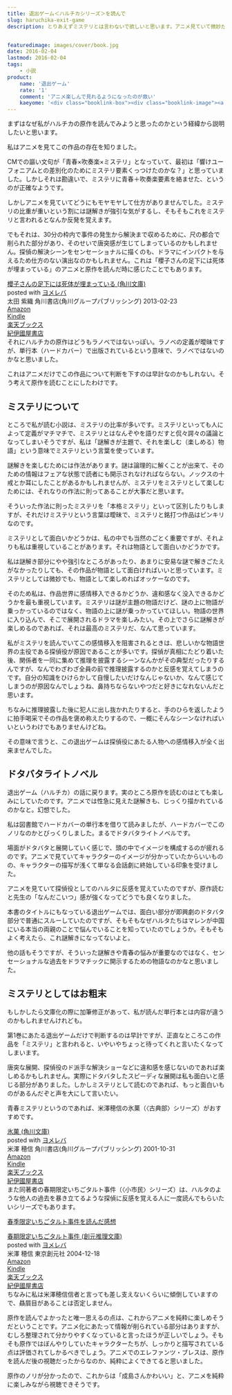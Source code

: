 ```yaml
---
title: 退出ゲーム＜ハルチカシリーズ＞を読んで
slug: haruchika-exit-game
description: とりあえずミステリとは言わないで欲しいと思います。アニメ見ていて微妙だなと思ったので原作を読んでみましたが、むしろアニメはすごいがんばってたのだなということが分かりました。これからは成島さんかわいいと、純粋に楽しむことが出来そうです。


featuredimage: images/cover/book.jpg
date: 2016-02-04
lastmod: 2016-02-04
tags: 
    - 小説
product:
    name: '退出ゲーム'
    rate: '1'
    comment: 'アニメ楽しんで見れるようになったのが救い'
    kaeyome: '<div class="booklink-box"><div class="booklink-image"><a href="http://www.amazon.co.jp/exec/obidos/asin/4043943717/illusionspace-22/" target="_blank" rel="nofollow" ><img src="https://ecx.images-amazon.com/images/I/51InKIdI9PL._SL160_.jpg" style="border: none;" /></a></div><div class="booklink-info"><div class="booklink-name"><a href="http://www.amazon.co.jp/exec/obidos/asin/4043943717/illusionspace-22/" target="_blank" rel="nofollow" >退出ゲーム (角川文庫)</a><div class="booklink-powered-date">posted with <a href="http://yomereba.com" rel="nofollow" target="_blank">ヨメレバ</a></div></div><div class="booklink-detail">初野 晴 角川書店 2010-07-24    </div><div class="booklink-link2"><div class="shoplinkamazon"><a href="http://www.amazon.co.jp/exec/obidos/asin/4043943717/illusionspace-22/" target="_blank" rel="nofollow" >Amazon</a></div><div class="shoplinkkindle"><a href="http://www.amazon.co.jp/exec/obidos/ASIN/B01914HMQ0/illusionspace-22/" target="_blank" rel="nofollow" >Kindle</a></div><div class="shoplinkrakuten"><a href="http://hb.afl.rakuten.co.jp/hgc/11acbc01.369b1bf6.11acbc02.cabf9fe9/?pc=http%3A%2F%2Fbooks.rakuten.co.jp%2Frb%2F6531881%2F%3Fscid%3Daf_ich_link_urltxt%26m%3Dhttp%3A%2F%2Fm.rakuten.co.jp%2Fev%2Fbook%2F" target="_blank" rel="nofollow" >楽天ブックス</a></div>                  	  <div class="shoplinkkino"><a href="http://ck.jp.ap.valuecommerce.com/servlet/referral?sid=3085416&pid=882196163&vc_url=http%3A%2F%2Fwww.kinokuniya.co.jp%2Ff%2Fdsg-01-9784043943715" target="_blank" rel="nofollow" >紀伊國屋書店<img src="https://ad.jp.ap.valuecommerce.com/servlet/gifbanner?sid=3085416&pid=882196163" height="1" width="1" border="0"></a></div>	  	  	</div></div><div class="booklink-footer"></div></div>'
---
```


まずはなぜ私がハルチカの原作を読んでみようと思ったのかという経緯から説明したいと思います。

私はアニメを見てこの作品の存在を知りました。

CMでの謳い文句が「青春×吹奏楽×ミステリ」となっていて、最初は「響けユーフォニアムとの差別化のためにミステリ要素くっつけたのかな？」と思っていました。しかしそれは勘違いで、ミステリに青春＋吹奏楽要素を絡ませた、というのが正確なようです。

しかしアニメを見ていてどうにもモヤモヤして仕方がありませんでした。ミステリの比重が重いという割には謎解きが強引な気がするし、そもそもこれをミステリと言われるとなんか反発を覚えます。

でもそれは、30分の枠内で事件の発生から解決まで収めるために、尺の都合で削られた部分があり、そのせいで唐突感が生じてしまっているのかもしれません。探偵の解決シーンをセンセーショナルに描くのも、ドラマにインパクトを与えるため仕方のない演出なのかもしれません。これは「櫻子さんの足下には死体が埋まっている」のアニメと原作を読んだ時に感じたことでもあります。

<div class="booklink-box">
<div class="booklink-image"><a href="http://www.amazon.co.jp/exec/obidos/asin/4041006953/illusionspace-22/" target="_blank" rel="nofollow" ><img alt=""  src="https://ecx.images-amazon.com/images/I/517vvfzyTGL._SL160_.jpg" style="border: none;" /></a></div>
<div class="booklink-info">
<div class="booklink-name"><a href="http://www.amazon.co.jp/exec/obidos/asin/4041006953/illusionspace-22/" target="_blank" rel="nofollow" >櫻子さんの足下には死体が埋まっている (角川文庫)</a>

<div class="booklink-powered-date">posted with <a href="http://yomereba.com" rel="nofollow" target="_blank">ヨメレバ</a></div>
</div>
<div class="booklink-detail">太田 紫織 角川書店(角川グループパブリッシング) 2013-02-23    </div>
<div class="booklink-link2">
<div class="shoplinkamazon"><a href="http://www.amazon.co.jp/exec/obidos/asin/4041006953/illusionspace-22/" target="_blank" rel="nofollow" >Amazon</a></div>
<div class="shoplinkkindle"><a href="http://www.amazon.co.jp/exec/obidos/ASIN/B00DI8TW0U/illusionspace-22/" target="_blank" rel="nofollow" >Kindle</a></div>
<div class="shoplinkrakuten"><a href="http://hb.afl.rakuten.co.jp/hgc/11acbc01.369b1bf6.11acbc02.cabf9fe9/?pc=http%3A%2F%2Fbooks.rakuten.co.jp%2Frb%2F12139087%2F%3Fscid%3Daf_ich_link_urltxt%26m%3Dhttp%3A%2F%2Fm.rakuten.co.jp%2Fev%2Fbook%2F" target="_blank" rel="nofollow" >楽天ブックス</a></div>
<div class="shoplinkkino"><a href="http://ck.jp.ap.valuecommerce.com/servlet/referral?sid=3085416&#038;pid=882196163&#038;vc_url=http%3A%2F%2Fwww.kinokuniya.co.jp%2Ff%2Fdsg-01-9784041006955" target="_blank" rel="nofollow" >紀伊國屋書店<img alt=""  src="https://ad.jp.ap.valuecommerce.com/servlet/gifbanner?sid=3085416&#038;pid=882196163" height="1" width="1"></a></div>

</div>
</div>
<div class="booklink-footer"></div>
</div>
それにハルチカの原作はどうもラノベではないっぽい。ラノベの定義が曖昧ですが、単行本（ハードカバー）で出版されているという意味で、ラノベではないのかなと思いました。

これはアニメだけでこの作品について判断を下すのは早計なのかもしれない。そう考えて原作を読むことにしたわけです。


## ミステリについて


ところで私が読む小説は、ミステリの比率が多いです。ミステリといっても人によって定義がマチマチで、ミステリとはなんぞやを語りだすと侃々諤々の議論となってしまいそうですが、私は「謎解きが主題で、それを楽しむ（楽しめる）物語」という意味でミステリという言葉を使っています。

謎解きを楽しむためには作法があります。謎は論理的に解くことが出来て、そのための情報はフェアな状態で読者にも開示されなければならない。ノックスの十戒とか耳にしたことがあるかもしれませんが、ミステリをミステリとして楽しむためには、それなりの作法に則ってあることが大事だと思います。

そういった作法に則ったミステリを「本格ミステリ」といって区別したりもしますが、それだけミステリという言葉は曖昧で、ミステリと銘打つ作品はピンキリなのです。

ミステリとして面白いかどうかは、私の中でも当然のごとく重要ですが、それよりも私は重視していることがあります。それは物語として面白いかどうかです。

私は謎解き部分にやや強引なところがあったり、あまりに安易な謎で解きごたえがなかったりしても、その作品が物語として面白ければいいと思っています。ミステリとしては微妙でも、物語として楽しめればオッケーなのです。

そのため私は、作品世界に感情移入できるかどうか、違和感なく没入できるかどうかを最も重視しています。ミステリは謎が主題の物語だけど、謎の上に物語が乗っかっているのではなく、物語の上に謎が乗っかっていてほしい。物語の世界に入り込んで、そこで展開されるドラマを楽しみたい。その上でさらに謎解きが楽しめるのであれば、それは最高のミステリだ、なんて思っています。

私がミステリを読んでいてこの感情移入を阻害されるときは、悲しいかな物語世界の主役である探偵役が原因であることが多いです。探偵が真相にたどり着いた後、関係者を一同に集めて推理を披露するシーンなんかがその典型だったりするんですが、なんでわざわざ全員の前で推理披露するのかと反感を覚えてしまうのです。自分の知識をひけらかして自慢したいだけなんじゃないか、なんて感じてしまうのが原因なんでしょうね、鼻持ちならないやつだと好きになれないんだと思います。

ちなみに推理披露した後に犯人に出し抜かれたりすると、手のひらを返したように拍手喝采でその作品を褒め称えたりするので、一概にそんなシーンなければいいというわけでもありませんけどね。

その意味で言うと、この退出ゲームは探偵役にあたる人物への感情移入が全く出来ませんでした。


## ドタバタライトノベル


退出ゲーム（ハルチカ）の話に戻ります。実のところ原作を読むのはとても楽しみにしていたのです。アニメでは性急に見えた謎解きも、じっくり描かれているのかなと。幻想でした。

私は図書館でハードカバーの単行本を借りて読みましたが、ハードカバーでこのノリなのかとびっくりしました。まるでドタバタライトノベルです。

場面がドタバタと展開していく感じで、頭の中でイメージを構成するのが疲れるのです。アニメで見ていてキャラクターのイメージが分かっていたからいいものの、キャラクターの描写が浅くて単なる会話劇に終始している印象を受けました。

アニメを見ていて探偵役としてのハルタに反感を覚えていたのですが、原作読むと先生の「なんだこいつ」感が強くなってどうでも良くなりました。

本書のタイトルにもなっている退出ゲームでは、面白い部分が即興劇のドタバタ部分で普通にスルーしていたのですが、そもそもなぜハルタたちはマレンが中国にいる本当の両親のことで悩んでいることを知っていたのでしょうか。そもそもよく考えたら、これ謎解きになってないよと。

他の話もそうですが、そういった謎解きや青春の悩みが重要なのではなく、センセーショナルな過去をドラマチックに開示するための物語なのかなと思いました。


## ミステリとしてはお粗末


もしかしたら文庫化の際に加筆修正があって、私が読んだ単行本とは内容が違うのかもしれませんけれども。

第1巻にあたる退出ゲームだけで判断するのは早計ですが、正直なところこの作品を「ミステリ」と言われると、いやいやちょっと待ってくれと言いたくなってしまいます。

唐突な展開、探偵役のド派手な解決ショーなどに違和感を感じないのであれば楽しめるかもしれません。実際にドタバタしたスピーディな展開は私も面白いと感じる部分がありました。しかしミステリとして読むのであれば、もっと面白いものがあるんだぞと声を大にして言いたい。

青春ミステリというのであれば、米澤穂信の氷菓（〈古典部〉シリーズ）がおすすめです。

<div class="booklink-box">
<div class="booklink-image"><a href="http://www.amazon.co.jp/exec/obidos/asin/4044271011/illusionspace-22/" target="_blank" rel="nofollow" ><img alt=""  src="https://ecx.images-amazon.com/images/I/51NIr%2BwaJzL._SL160_.jpg" style="border: none;" /></a></div>
<div class="booklink-info">
<div class="booklink-name"><a href="http://www.amazon.co.jp/exec/obidos/asin/4044271011/illusionspace-22/" target="_blank" rel="nofollow" >氷菓 (角川文庫)</a>

<div class="booklink-powered-date">posted with <a href="http://yomereba.com" rel="nofollow" target="_blank">ヨメレバ</a></div>
</div>
<div class="booklink-detail">米澤 穂信 角川書店(角川グループパブリッシング) 2001-10-31    </div>
<div class="booklink-link2">
<div class="shoplinkamazon"><a href="http://www.amazon.co.jp/exec/obidos/asin/4044271011/illusionspace-22/" target="_blank" rel="nofollow" >Amazon</a></div>
<div class="shoplinkkindle"><a href="http://www.amazon.co.jp/exec/obidos/ASIN/B009PKN0D0/illusionspace-22/" target="_blank" rel="nofollow" >Kindle</a></div>
<div class="shoplinkrakuten"><a href="http://hb.afl.rakuten.co.jp/hgc/11acbc01.369b1bf6.11acbc02.cabf9fe9/?pc=http%3A%2F%2Fbooks.rakuten.co.jp%2Frb%2F1387646%2F%3Fscid%3Daf_ich_link_urltxt%26m%3Dhttp%3A%2F%2Fm.rakuten.co.jp%2Fev%2Fbook%2F" target="_blank" rel="nofollow" >楽天ブックス</a></div>
<div class="shoplinkkino"><a href="http://ck.jp.ap.valuecommerce.com/servlet/referral?sid=3085416&#038;pid=882196163&#038;vc_url=http%3A%2F%2Fwww.kinokuniya.co.jp%2Ff%2Fdsg-01-9784044271015" target="_blank" rel="nofollow" >紀伊國屋書店<img alt=""  src="https://ad.jp.ap.valuecommerce.com/servlet/gifbanner?sid=3085416&#038;pid=882196163" height="1" width="1"></a></div>

</div>
</div>
<div class="booklink-footer"></div>
</div>
また同著者の春期限定いちごタルト事件（〈小市民〉シリーズ）は、ハルタのような他人の過去を暴き立てるような探偵に反感を覚える人に一度読んでもらいたいシリーズでもあります。

<a href="https://wantit.gcreate.jp/petit_bourgeios_01_ichigo/">春季限定いちごタルト事件を読んだ感想</a>

<div class="booklink-box">
<div class="booklink-image"><a href="http://www.amazon.co.jp/exec/obidos/asin/4488451012/illusionspace-22/" target="_blank" rel="nofollow" ><img alt=""  src="https://ecx.images-amazon.com/images/I/61EH68EB3AL._SL160_.jpg" style="border: none;" /></a></div>
<div class="booklink-info">
<div class="booklink-name"><a href="http://www.amazon.co.jp/exec/obidos/asin/4488451012/illusionspace-22/" target="_blank" rel="nofollow" >春期限定いちごタルト事件 (創元推理文庫)</a>

<div class="booklink-powered-date">posted with <a href="http://yomereba.com" rel="nofollow" target="_blank">ヨメレバ</a></div>
</div>
<div class="booklink-detail">米澤 穂信 東京創元社 2004-12-18    </div>
<div class="booklink-link2">
<div class="shoplinkamazon"><a href="http://www.amazon.co.jp/exec/obidos/asin/4488451012/illusionspace-22/" target="_blank" rel="nofollow" >Amazon</a></div>
<div class="shoplinkkindle"><a href="http://www.amazon.co.jp/exec/obidos/ASIN/B007RI8CK8/illusionspace-22/" target="_blank" rel="nofollow" >Kindle</a></div>
<div class="shoplinkrakuten"><a href="http://hb.afl.rakuten.co.jp/hgc/11acbc01.369b1bf6.11acbc02.cabf9fe9/?pc=http%3A%2F%2Fbooks.rakuten.co.jp%2Frb%2F1744494%2F%3Fscid%3Daf_ich_link_urltxt%26m%3Dhttp%3A%2F%2Fm.rakuten.co.jp%2Fev%2Fbook%2F" target="_blank" rel="nofollow" >楽天ブックス</a></div>
<div class="shoplinkkino"><a href="http://ck.jp.ap.valuecommerce.com/servlet/referral?sid=3085416&#038;pid=882196163&#038;vc_url=http%3A%2F%2Fwww.kinokuniya.co.jp%2Ff%2Fdsg-01-9784488451011" target="_blank" rel="nofollow" >紀伊國屋書店<img alt=""  src="https://ad.jp.ap.valuecommerce.com/servlet/gifbanner?sid=3085416&#038;pid=882196163" height="1" width="1"></a></div>

</div>
</div>
<div class="booklink-footer"></div>
</div>
ちなみに私は米澤穂信信者と言っても差し支えないくらいに傾倒していますので、贔屓目があることは否定しません。

原作を読んでよかったと唯一思えるの点は、これからアニメを純粋に楽しめそうだということです。アニメ化にあたって情報が削られている部分はありますが、むしろ整理されて分かりやすくなっていると言ったほうが正しいでしょう。そもそも原作ではぼんやりしていたキャラクターたちが、しっかりと描写されている点は評価されてしかるべきでしょう。アニメでのエレファンツ・ブレスは、原作を読んだ後の視聴だったからなのか、純粋によくできてると思いました。

原作のノリが分かったので、これからは「成島さんかわいい」と、アニメを純粋に楽しみながら視聴できそうです。


  